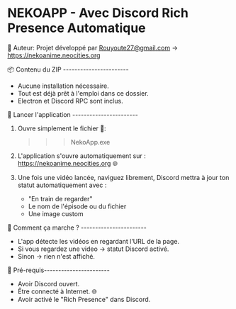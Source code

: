 NEKOAPP - Avec Discord Rich Presence Automatique
===========================================

👤 Auteur: Projet développé par Rouyoute27@gmail.com → https://nekoanime.neocities.org



📦 Contenu du ZIP -----------------------
- Aucune installation nécessaire.
- Tout est déjà prêt à l'emploi dans ce dossier.
- Electron et Discord RPC sont inclus.



🚀 Lancer l'application -----------------------
1. Ouvre simplement le fichier 📁:
   >>> NekoApp.exe

2. L'application s'ouvre automatiquement sur :
   https://nekoanime.neocities.org 🌐

3. Une fois une vidéo lancée, naviguez librement, Discord mettra à jour
ton statut automatiquement avec :
   - "En train de regarder"
   - Le nom de l'épisode ou du fichier
   - Une image custom



🧠 Comment ça marche ? -----------------------

- L'app détecte les vidéos en regardant l’URL de la page.
- Si vous regardez une video → statut Discord activé.
- Sinon → rien n'est affiché.



🔧 Pré-requis-----------------------

- Avoir Discord ouvert.
- Être connecté à Internet. 🌐
- Avoir activé le "Rich Presence" dans Discord.
